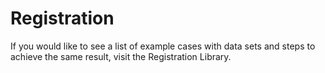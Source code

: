 # Registration

If you would like to see a list of example cases with data sets and steps to achieve the same result, visit the Registration Library.
